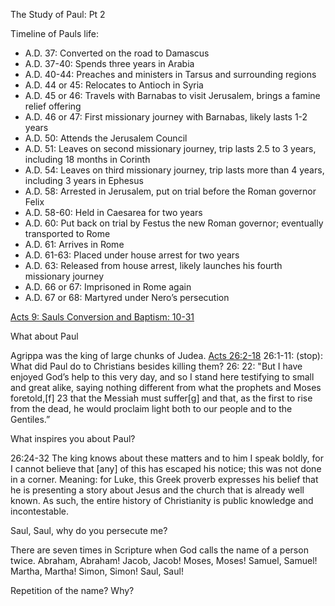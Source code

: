 The Study of Paul: Pt 2

Timeline of Pauls life:
- A.D. 37: Converted on the road to Damascus
- A.D. 37-40: Spends three years in Arabia
- A.D. 40-44: Preaches and ministers in Tarsus and surrounding regions
- A.D. 44 or 45: Relocates to Antioch in Syria
- A.D. 45 or 46: Travels with Barnabas to visit Jerusalem, brings a famine relief offering
- A.D. 46 or 47: First missionary journey with Barnabas, likely lasts 1-2 years
- A.D. 50: Attends the Jerusalem Council
- A.D. 51: Leaves on second missionary journey, trip lasts 2.5 to 3 years, including 18 months in Corinth
- A.D. 54: Leaves on third missionary journey, trip lasts more than 4 years, including 3 years in Ephesus
- A.D. 58: Arrested in Jerusalem, put on trial before the Roman governor Felix
- A.D. 58-60: Held in Caesarea for two years
- A.D. 60: Put back on trial by Festus the new Roman governor; eventually transported to Rome
- A.D. 61: Arrives in Rome
- A.D. 61-63: Placed under house arrest for two years
- A.D. 63: Released from house arrest, likely launches his fourth missionary journey
- A.D. 66 or 67: Imprisoned in Rome again
- A.D. 67 or 68: Martyred under Nero’s persecution

[Acts 9: Sauls Conversion and Baptism: 10-31](https://www.biblegateway.com/passage/?search=Acts%209&version=NABRE)

What about Paul 

Agrippa was the king of large chunks of Judea.
[Acts 26:2-18](https://www.biblegateway.com/passage/?search=Acts%2026&version=NABRE)
26:1-11: (stop): What did Paul do to Christians besides killing them?
26: 22: "But I have enjoyed God’s help to this very day, and so I stand here testifying to small and great alike, saying nothing different from what the prophets and Moses foretold,[f] 23 that the Messiah must suffer[g] and that, as the first to rise from the dead, he would proclaim light both to our people and to the Gentiles.”

What inspires you about Paul?

26:24-32
The king knows about these matters and to him I speak boldly, for I cannot believe that [any] of this has escaped his notice; this was not done in a corner.
Meaning: for Luke, this Greek proverb expresses his belief that he is presenting a story about Jesus and the church that is already well known. As such, the entire history of Christianity is public knowledge and incontestable.

Saul, Saul, why do you persecute me?

There are seven times in Scripture when God calls the name of a person twice. 
Abraham, Abraham! 
Jacob, Jacob!
Moses, Moses! 
Samuel, Samuel! 
Martha, Martha! 
Simon, Simon! 
Saul, Saul! 

Repetition of the name? Why?

